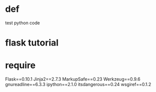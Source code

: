 # def
test python code

# flask tutorial

# require
Flask==0.10.1
Jinja2==2.7.3
MarkupSafe==0.23
Werkzeug==0.9.6
gnureadline==6.3.3
ipython==2.1.0
itsdangerous==0.24
wsgiref==0.1.2

